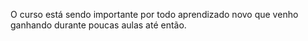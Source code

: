 O curso está sendo importante por todo aprendizado novo que venho ganhando durante poucas aulas até então.